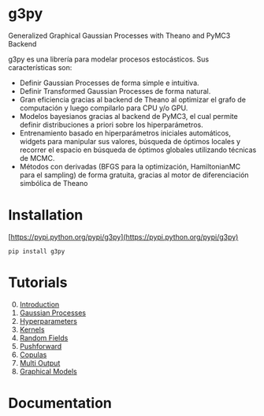# g3py
Generalized Graphical Gaussian Processes with Theano and PyMC3 Backend

g3py es una librería para modelar procesos estocásticos. Sus características son:
* Definir Gaussian Processes de forma simple e intuitiva.
* Definir Transformed Gaussian Processes de forma natural.
* Gran eficiencia gracias al backend de Theano al optimizar el grafo de computación y luego compilarlo para CPU y/o GPU.
* Modelos bayesianos gracias al backend de PyMC3, el cual permite definir distribuciones a priori sobre los hiperparámetros.
* Entrenamiento basado en hiperparámetros iniciales automáticos, widgets para manipular sus valores,
búsqueda de óptimos locales y recorrer el espacio en búsqueda de óptimos globales utilizando técnicas de MCMC.
* Métodos con derivadas (BFGS para la optimización, HamiltonianMC para el sampling) de forma gratuita, gracias al motor de diferenciación simbólica de Theano

# Installation
[https://pypi.python.org/pypi/g3py](https://pypi.python.org/pypi/g3py)
```
pip install g3py
```

# Tutorials
0. [Introduction](https://github.com/griosd/g3py/blob/master/notebooks/00-Introduction.ipynb)
1. [Gaussian Processes](https://github.com/griosd/g3py/blob/master/notebooks/01-Gaussian-Processes.ipynb)
2. [Hyperparameters](https://github.com/griosd/g3py/blob/master/notebooks/02-Hyperparameters.ipynb)
3. [Kernels](https://github.com/griosd/g3py/blob/master/notebooks/03-Kernels.ipynb)
4. [Random Fields](https://github.com/griosd/g3py/blob/master/notebooks/04-Random-Fields.ipynb)
5. [Pushforward](https://github.com/griosd/g3py/blob/master/notebooks/05-Pushforward.ipynb)
6. [Copulas](https://github.com/griosd/g3py/blob/master/notebooks/06-Copulas.ipynb)
7. [Multi Output](https://github.com/griosd/g3py/blob/master/notebooks/07-Multi-Output.ipynb)
8. [Graphical Models](https://github.com/griosd/g3py/blob/master/notebooks/08-Graphical-Models.ipynb)

# Documentation
